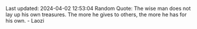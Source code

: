 Last updated: 2024-04-02 12:53:04
Random Quote: The wise man does not lay up his own treasures. The more he gives to others, the more he has for his own. - Laozi